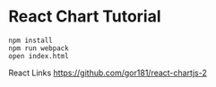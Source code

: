 # React Chart Tutorial

```
npm install
npm run webpack
open index.html
```

React Links
https://github.com/gor181/react-chartjs-2

